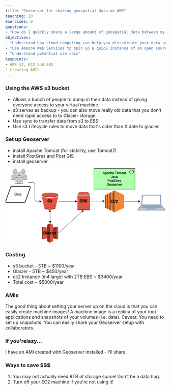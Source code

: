 ```yaml
---
title: "Geoserver for sharing geospatial data on AWS"
teaching: 20
exercises: 0
questions:
- "How do I quickly share a large amount of geospatial data between my collaborators?"
objectives:
- "Understand how cloud computing can help you disseminate your data quickly" 
- "Use Amazon Web Services to spin up a quick instance of an open source server for geospatial data (Geoserver)"
- "Understand potential use cass"
keypoints:
- AWS s3, EC2 and EBS
- Creating AMIs
---
```


### Using the AWS s3 bucket 

* Allows a bunch of people to dump in their data instead of giving everyone access to your virtual machine
* s3 serves as backup - you can also move really old data that you don't need rapid access to to Glacier storage
* Use sync to transfer data from s3 to EBS 
* Use s3 Lifecycle rules to move data that's older than X date to glacier

### Set up Geoserver

* install Apache Tomcat (for stability, use Tomcat7)
* install PostGres and Post GIS
* install geoserver

![geoserver set up](../fig/geoserver.png)

### Costing
* s3 bucket - 3TB ~ $1100/year
* Glacier - 5TB ~ $450/year
* ec2 Instance (m4.large) with 2TB EBS ~ $3400/year
* Total cost ~ $5000/year

### AMIs
The good thing about setting your server up on the cloud is that you can easily create machine images! A machine image is a replica of your root applications and snapshots of your volumes (i.e. data). Caveat: You need to set up snapshots. You can easily share your Geoserver setup with collaborators. 

### If you'relazy... 
I have an AMI created with Geoserver installed - I'll share.

### Ways to save $$$
1. You may not actually need 8TB of storage space! Don't be a data hog.  
2. Turn off your EC2 machine if you're not using it! 
